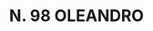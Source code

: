 ---
title: "N. 98 OLEANDRO"
plant-name: "N. 98"
plant-number: "098"
plant-xml: "/assets/xml/plant098.xml"
plant-title: "N. 98 OLEANDRO"
plant-taxon-link: ""
plant-taxon-link: ""
layout: single-xml
---